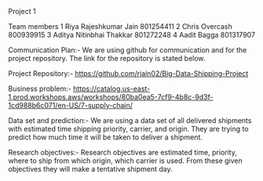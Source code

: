 Project 1

Team members
1
Riya Rajeshkumar Jain
801254411
2
Chris Overcash
800939915
3
Aditya Nitinbhai Thakkar
801272248
4
Aadit Bagga
801317907


Communication Plan:- We are using github for communication and for the project repository. The link for the repository is stated below.

Project Repository:-  https://github.com/rjain02/Big-Data-Shipping-Project

Business problem:- https://catalog.us-east-1.prod.workshops.aws/workshops/80ba0ea5-7cf9-4b8c-9d3f-1cd988b6c071/en-US/7-supply-chain/

Data set and prediction:- We are using a data set of all delivered shipments with estimated time shipping priority, carrier, and origin. They are trying to predict how much time it will be taken to deliver a shipment.

Research objectives:- Research objectives are estimated time, priority, where to ship from which origin, which carrier is used. From these given objectives they will make a tentative shipment day.
